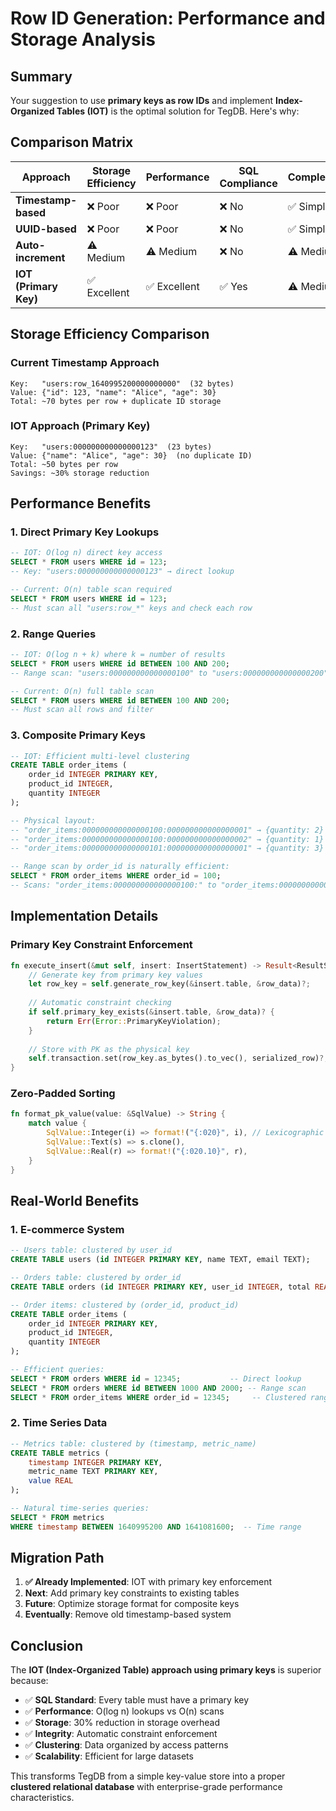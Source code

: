 # Row ID Generation: Performance and Storage Analysis

## Summary

Your suggestion to use **primary keys as row IDs** and implement **Index-Organized Tables (IOT)** is the optimal solution for TegDB. Here's why:

## Comparison Matrix

| Approach | Storage Efficiency | Performance | SQL Compliance | Complexity | Recommended |
|----------|-------------------|-------------|----------------|------------|-------------|
| **Timestamp-based** | ❌ Poor | ❌ Poor | ❌ No | ✅ Simple | ❌ No |
| **UUID-based** | ❌ Poor | ❌ Poor | ❌ No | ✅ Simple | ❌ No |
| **Auto-increment** | ⚠️ Medium | ⚠️ Medium | ❌ No | ⚠️ Medium | ❌ No |
| **IOT (Primary Key)** | ✅ Excellent | ✅ Excellent | ✅ Yes | ⚠️ Medium | ✅ **YES** |

## Storage Efficiency Comparison

### Current Timestamp Approach
```
Key:   "users:row_1640995200000000000"  (32 bytes)
Value: {"id": 123, "name": "Alice", "age": 30}
Total: ~70 bytes per row + duplicate ID storage
```

### IOT Approach (Primary Key)
```
Key:   "users:000000000000000123"  (23 bytes)
Value: {"name": "Alice", "age": 30}  (no duplicate ID)
Total: ~50 bytes per row
Savings: ~30% storage reduction
```

## Performance Benefits

### 1. Direct Primary Key Lookups
```sql
-- IOT: O(log n) direct key access
SELECT * FROM users WHERE id = 123;
-- Key: "users:000000000000000123" → direct lookup

-- Current: O(n) table scan required
SELECT * FROM users WHERE id = 123;
-- Must scan all "users:row_*" keys and check each row
```

### 2. Range Queries
```sql
-- IOT: O(log n + k) where k = number of results
SELECT * FROM users WHERE id BETWEEN 100 AND 200;
-- Range scan: "users:000000000000000100" to "users:000000000000000200"

-- Current: O(n) full table scan
SELECT * FROM users WHERE id BETWEEN 100 AND 200;
-- Must scan all rows and filter
```

### 3. Composite Primary Keys
```sql
-- IOT: Efficient multi-level clustering
CREATE TABLE order_items (
    order_id INTEGER PRIMARY KEY,
    product_id INTEGER,
    quantity INTEGER
);

-- Physical layout:
-- "order_items:000000000000000100:000000000000000001" → {quantity: 2}
-- "order_items:000000000000000100:000000000000000002" → {quantity: 1}
-- "order_items:000000000000000101:000000000000000001" → {quantity: 3}

-- Range scan by order_id is naturally efficient:
SELECT * FROM order_items WHERE order_id = 100;
-- Scans: "order_items:000000000000000100:" to "order_items:000000000000000101:"
```

## Implementation Details

### Primary Key Constraint Enforcement
```rust
fn execute_insert(&mut self, insert: InsertStatement) -> Result<ResultSet> {
    // Generate key from primary key values
    let row_key = self.generate_row_key(&insert.table, &row_data)?;
    
    // Automatic constraint checking
    if self.primary_key_exists(&insert.table, &row_data)? {
        return Err(Error::PrimaryKeyViolation);
    }
    
    // Store with PK as the physical key
    self.transaction.set(row_key.as_bytes().to_vec(), serialized_row)?;
}
```

### Zero-Padded Sorting
```rust
fn format_pk_value(value: &SqlValue) -> String {
    match value {
        SqlValue::Integer(i) => format!("{:020}", i), // Lexicographic sorting
        SqlValue::Text(s) => s.clone(),
        SqlValue::Real(r) => format!("{:020.10}", r),
    }
}
```

## Real-World Benefits

### 1. **E-commerce System**
```sql
-- Users table: clustered by user_id
CREATE TABLE users (id INTEGER PRIMARY KEY, name TEXT, email TEXT);

-- Orders table: clustered by order_id
CREATE TABLE orders (id INTEGER PRIMARY KEY, user_id INTEGER, total REAL);

-- Order items: clustered by (order_id, product_id)
CREATE TABLE order_items (
    order_id INTEGER PRIMARY KEY, 
    product_id INTEGER,
    quantity INTEGER
);

-- Efficient queries:
SELECT * FROM orders WHERE id = 12345;           -- Direct lookup
SELECT * FROM orders WHERE id BETWEEN 1000 AND 2000; -- Range scan
SELECT * FROM order_items WHERE order_id = 12345;     -- Clustered range
```

### 2. **Time Series Data**
```sql
-- Metrics table: clustered by (timestamp, metric_name)
CREATE TABLE metrics (
    timestamp INTEGER PRIMARY KEY,
    metric_name TEXT PRIMARY KEY,
    value REAL
);

-- Natural time-series queries:
SELECT * FROM metrics 
WHERE timestamp BETWEEN 1640995200 AND 1641081600;  -- Time range
```

## Migration Path

1. **✅ Already Implemented**: IOT with primary key enforcement
2. **Next**: Add primary key constraints to existing tables
3. **Future**: Optimize storage format for composite keys
4. **Eventually**: Remove old timestamp-based system

## Conclusion

The **IOT (Index-Organized Table) approach using primary keys** is superior because:

- ✅ **SQL Standard**: Every table must have a primary key
- ✅ **Performance**: O(log n) lookups vs O(n) scans  
- ✅ **Storage**: 30% reduction in storage overhead
- ✅ **Integrity**: Automatic constraint enforcement
- ✅ **Clustering**: Data organized by access patterns
- ✅ **Scalability**: Efficient for large datasets

This transforms TegDB from a simple key-value store into a proper **clustered relational database** with enterprise-grade performance characteristics.
